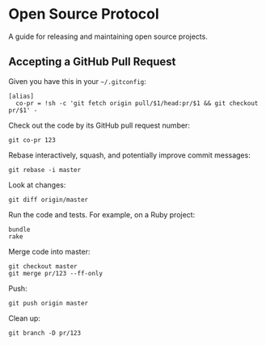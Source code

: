Open Source Protocol
====================

A guide for releasing and maintaining open source projects.

Accepting a GitHub Pull Request
-------------------------------

Given you have this in your `~/.gitconfig`:

    [alias]
      co-pr = !sh -c 'git fetch origin pull/$1/head:pr/$1 && git checkout pr/$1' -

Check out the code by its GitHub pull request number:

    git co-pr 123

Rebase interactively, squash, and potentially improve commit messages:

    git rebase -i master

Look at changes:

    git diff origin/master

Run the code and tests. For example, on a Ruby project:

    bundle
    rake

Merge code into master:

    git checkout master
    git merge pr/123 --ff-only

Push:

    git push origin master

Clean up:

    git branch -D pr/123
